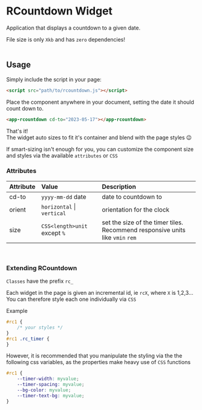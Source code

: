 # RCountdown Widget

Application that displays a countdown to a given date.

File size is only `Xkb` and has `zero` dependencies!
<br><br>

## Usage

Simply include the script in your page:

```html
<script src="path/to/rcountdown.js"></script>
```

Place the component anywhere in your document, setting the date it should count down to.

```html
<app-rcountdown cd-to="2023-05-17"></app-rcountdown>
```

That's it!<br>
The widget auto sizes to fit it's container and blend with the page styles :wink: <br>

If smart-sizing isn't enough for you, you can customize the component size and styles via the available `attributes` or `CSS`
<br>

### Attributes

| Attribute | Value                        | Description                                                                   |
| --------- | :--------------------------- | :---------------------------------------------------------------------------- |
| cd-to     | `yyyy-mm-dd` date            | date to countdown to                                                          |
| orient    | `horizontal` \| `vertical`   | orientation for the clock                                                     |
| size      | `CSS<length>unit` except `%` | set the size of the timer tiles. Recommend responsive units like `vmin` `rem` |

<br>

### Extending RCountdown

`Classes` have the prefix `rc_`

Each widget in the page is given an incremental id, ie `rcX`, where `X` is 1,2,3... <br>
You can therefore style each one individually via `CSS`

Example

```css
#rc1 {
    /* your styles */
}
#rc1 .rc_timer {
}
```

However, it is recommended that you manipulate the styling via the the following css variables, as the properties make heavy use of `CSS` functions

```css
#rc1 {
    --timer-width: myvalue;
    --timer-spacing: myvalue;
    --bg-color: myvalue;
    --timer-text-bg: myvalue;
}
```
